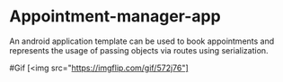 # Appointment-manager-app
An android application template can be used to book appointments and represents the usage of passing objects via routes using serialization.

#Gif
[<img src="https://imgflip.com/gif/572j76"]

